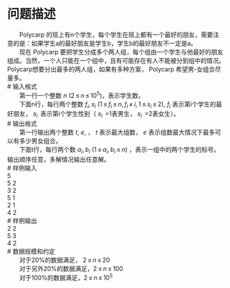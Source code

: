 <div id="pcont1" style="margin-top:20px; display:block;">

# 问题描述

<div class="pdcont">　　Polycarp 的班上有n个学生，每个学生在班上都有一个最好的朋友，需要注意的是：如果学生a的最好朋友是学生b，学生b的最好朋友不一定是a。<br/>
　　现在 Polycarp 要把学生分成多个两人组，每个组由一个学生与他最好的朋友组成。当然，一个人只能在一个组中，且有可能存在有人不能被分到组中的情况。Polycarp想要分出最多的两人组，如果有多种方案， Polycarp 希望男-女组合尽量多。</div>
# 输入格式

<div class="pdcont">　　第一行一个整数 <i>n</i> (2 ≤ <i>n</i> ≤ 10<sup>5</sup>)，表示学生数。<br/>
　　下面n行，每行两个整数  <i>f</i><sub><i>i</i></sub>, <i>s</i><sub><i>i</i></sub> (1 ≤ <i>f</i><sub><i>i</i></sub> ≤ <i>n</i>, <i>f</i><sub><i>i</i></sub> ≠ <i>i</i>, 1 ≤ <i>s</i><sub><i>i</i></sub> ≤ 2),   <i>f</i><sub><i>i</i></sub> 表示第i个学生的最好朋友， <i>s</i><sub><i>i</i></sub>  表示第i个学生性别（ <i>s</i><sub><i>i</i></sub>  =1表男生， <i>s</i><sub><i>i</i></sub>  =2表女生）。</div>
# 输出格式

<div class="pdcont">　　第一行输出两个整数  <i>t</i>, <i>e</i>, ， <i>t</i> 表示最大组数， <i>e</i> 表示组数最大情况下最多可以有多少男女组合。<br/>
　　下面t行，每行两个数  <i>a</i><sub><i>i</i></sub>, <i>b</i><sub><i>i</i></sub> (1 ≤ <i>a</i><sub><i>i</i></sub>, <i>b</i><sub><i>i</i></sub> ≤ <i>n</i>) ，表示一组中的两个学生的标号。输出顺序任意，多解情况输出任意解。</div>
# 样例输入

<div class="pddata">5<br/>
5 2<br/>
3 2<br/>
5 1<br/>
2 1<br/>
4 2</div>
# 样例输出

<div class="pddata">2 2<br/>
5 3<br/>
4 2</div>
# 数据规模和约定

<div class="pdcont">　　对于20%的数据满足， 2 ≤ <i>n</i> ≤ 20<br/>
　　对于另外20%的数据满足，2 ≤ <i>n</i> ≤ 100<sup> </sup><br/>
　　对于100%的数据满足，2 ≤ <i>n</i> ≤ 10<sup>5</sup></div>

</div>